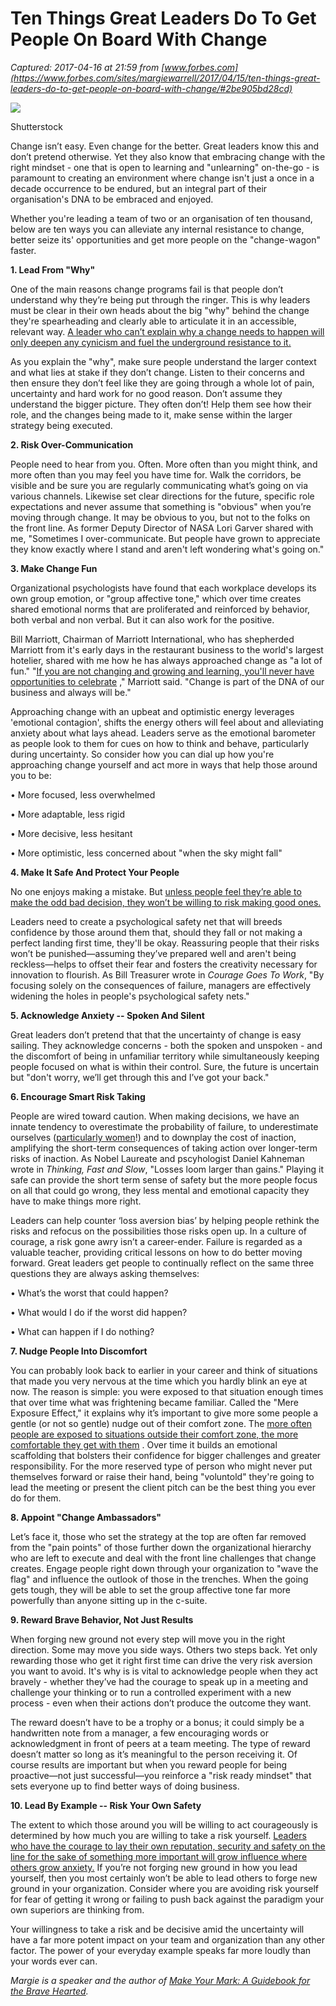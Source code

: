 # Ten Things Great Leaders Do To Get People On Board With Change

_Captured: 2017-04-16 at 21:59 from [www.forbes.com](https://www.forbes.com/sites/margiewarrell/2017/04/15/ten-things-great-leaders-do-to-get-people-on-board-with-change/#2be905bd28cd)_

![](//specials-images.forbesimg.com/imageserve/362596721/960x0.jpg?fit=scale)

Shutterstock

Change isn’t easy. Even change for the better. Great leaders know this and don’t pretend otherwise. Yet they also know that embracing change with the right mindset \- one that is open to learning and "unlearning" on-the-go - is paramount to creating an environment where change isn't just a once in a decade occurrence to be endured, but an integral part of their organisation's DNA to be embraced and enjoyed.

Whether you're leading a team of two or an organisation of ten thousand, below are ten ways you can alleviate any internal resistance to change, better seize its' opportunities and get more people on the "change-wagon" faster.

**1\. Lead From "Why"**

One of the main reasons change programs fail is that people don’t understand why they’re being put through the ringer. This is why leaders must be clear in their own heads about the big "why" behind the change they're spearheading and clearly able to articulate it in an accessible, relevant way.  [A leader who can’t explain why a change needs to happen will only deepen any cynicism and fuel the underground resistance to it.](https://twitter.com/intent/tweet?url=http%3A%2F%2Fwww.forbes.com%2Fsites%2Fmargiewarrell%2F2017%2F04%2F15%2Ften-things-great-leaders-do-to-get-people-on-board-with-change%2F&text=A%20leader%20who%20can%E2%80%99t%20explain%20why%20a%20change%20must%20happen%C2%A0will%20only%20fuel%20the%20underground%20resistance%20to%20it.%20%40margiewarrell)

As you explain the "why", make sure people understand the larger context and what lies at stake if they don’t change. Listen to their concerns and then ensure they don’t feel like they are going through a whole lot of pain, uncertainty and hard work for no good reason. Don’t assume they understand the bigger picture. They often don’t! Help them see how their role, and the changes being made to it, make sense within the larger strategy being executed.

**2\. Risk Over-Communication**

People need to hear from you. Often. More often than you might think, and more often than you may feel you have time for. Walk the corridors, be visible and be sure you are regularly communicating what’s going on via various channels.  Likewise set clear directions for the future, specific role expectations and never assume that something is "obvious" when you’re moving through change. It may be obvious to you, but not to the folks on the front line. As former Deputy Director of NASA Lori Garver shared with me, "Sometimes I over-communicate. But people have grown to appreciate they know exactly where I stand and aren't left wondering what's going on."

**3. Make Change Fun**

Organizational psychologists have found that each workplace develops its own group emotion, or "group affective tone," which over time creates shared emotional norms that are proliferated and reinforced by behavior, both verbal and non verbal. But it can also work for the positive.

Bill Marriott, Chairman of Marriott International, who has shepherded Marriott from it's early days in the restaurant business to the world's largest hotelier, shared with me how he has always approached change as "a lot of fun." "[If you are not changing and growing and learning, you'll never have opportunities to celebrate](https://twitter.com/intent/tweet?url=http%3A%2F%2Fwww.forbes.com%2Fsites%2Fmargiewarrell%2F2017%2F04%2F15%2Ften-things-great-leaders-do-to-get-people-on-board-with-change%2F&text=%22If%20you%20aren%27t%20changing%2C%20growing%20%26%20learning%2C%20you%27ll%20never%20have%20reasons%20to%20celebrate%22%20Bill%20%40Marriott%20%40Margiewarrell) ," Marriott said. "Change is part of the DNA of our business and always will be."

Approaching change with an upbeat and optimistic energy leverages 'emotional contagion', shifts the energy others will feel about and alleviating anxiety about what lays ahead. Leaders serve as the emotional barometer as people look to them for cues on how to think and behave, particularly during uncertainty. So consider how you can dial up how you're approaching change yourself and act more in ways that help those around you to be:

• More focused, less overwhelmed

• More adaptable, less rigid

• More decisive, less hesitant

• More optimistic, less concerned about "when the sky might fall"

**4\. Make It Safe And Protect Your People**

No one enjoys making a mistake. But  [unless people feel they’re able to make the odd bad decision, they won’t be willing to risk making good ones.](https://twitter.com/intent/tweet?url=http%3A%2F%2Fwww.forbes.com%2Fsites%2Fmargiewarrell%2F2017%2F04%2F15%2Ften-things-great-leaders-do-to-get-people-on-board-with-change%2F&text=Unless%20people%20feel%20they%20can%20make%20the%20odd%20bad%20decision%2C%20they%20won%E2%80%99t%20be%20willing%20to%20risk%20making%20good%20ones.%20%40margiewarrell)

Leaders need to create a psychological safety net that will breeds confidence by those around them that, should they fall or not making a perfect landing first time, they'll be okay. Reassuring people that their risks won’t be punished—assuming they’ve prepared well and aren't being reckless—helps to offset their fear and fosters the creativity necessary for innovation to flourish. As Bill Treasurer wrote in _Courage Goes To Work_, "By focusing solely on the consequences of failure, managers are effectively widening the holes in people's psychological safety nets."

**5\. Acknowledge Anxiety -- Spoken And Silent**

Great leaders don’t pretend that that the uncertainty of change is easy sailing. They acknowledge concerns - both the spoken and unspoken - and the discomfort of being in unfamiliar territory while simultaneously keeping people focused on what is within their control.  Sure, the future is uncertain but "don't worry, we’ll get through this and I’ve got your back."

**6\. Encourage Smart Risk Taking**

People are wired toward caution. When making decisions, we have an innate tendency to overestimate the probability of failure, to underestimate ourselves ([particularly women](http://onforb.es/1T7omDT)!) and to downplay the cost of inaction, amplifying the short-term consequences of taking action over longer-term risks of inaction.  As Nobel Laureate and pscyhologist Daniel Kahneman wrote in _Thinking, Fast and Slow_, "Losses loom larger than gains." Playing it safe can provide the short term sense of safety but the more people focus on all that could go wrong, they less mental and emotional capacity they have to make things more right.

Leaders can help counter ‘loss aversion bias’ by helping people rethink the risks and refocus on the possibilities those risks open up.  In a culture of courage, a risk gone awry isn’t a career-ender. Failure is regarded as a valuable teacher, providing critical lessons on how to do better moving forward. Great leaders get people to continually reflect on the same three questions they are always asking themselves:

• What’s the worst that could happen?

• What would I do if the worst did happen?

• What can happen if I do nothing?

**7\. Nudge People Into Discomfort**

You can probably look back to earlier in your career and think of situations that made you very nervous at the time which you hardly blink an eye at now. The reason is simple: you were exposed to that situation enough times that over time what was frightening became familiar.  Called the "Mere Exposure Effect," it explains why it’s important to give more some people a gentle (or not so gentle) nudge out of their comfort zone. The  [more often people are exposed to situations outside their comfort zone, the more comfortable they get with them](https://twitter.com/intent/tweet?url=http%3A%2F%2Fwww.forbes.com%2Fsites%2Fmargiewarrell%2F2017%2F04%2F15%2Ften-things-great-leaders-do-to-get-people-on-board-with-change%2F&text=The%20more%20we%27re%20exposed%20to%20situations%20outside%20our%20comfort%20zone%2C%20the%20more%20comfortable%20we%20get%20with%20them%20%40margiewarrell) . Over time it builds an emotional scaffolding that bolsters their confidence for bigger challenges and greater responsibility. For the more reserved type of person who might never put themselves forward or raise their hand,  being "voluntold" they're going to lead the meeting or present the client pitch can be the best thing you ever do for them.

**8\. Appoint "Change Ambassadors"**

Let’s face it, those who set the strategy at the top are often far removed from the "pain points" of those further down the organizational hierarchy who are left to execute and deal with the front line challenges that change creates.  Engage people right down through your organization to "wave the flag" and influence the outlook of those in the trenches. When the going gets tough, they will be able to set the group affective tone far more powerfully than anyone sitting up in the c-suite.

**9\. Reward Brave Behavior, Not Just Results**

When forging new ground not every step will move you in the right direction. Some may move you side ways. Others two steps back. Yet only rewarding those who get it right first time can drive the very risk aversion you want to avoid. It's why is is vital to acknowledge people when they act bravely - whether they’ve had the courage to speak up in a meeting and challenge your thinking or to run a controlled experiment with a new process \- even when their actions don’t produce the outcome they want.

The reward doesn’t have to be a trophy or a bonus; it could simply be a handwritten note from a manager, a few encouraging words or acknowledgment in front of peers at a team meeting. The type of reward doesn’t matter so long as it’s meaningful to the person receiving it. Of course results are important but when you reward people for being proactive—not just successful—you reinforce a "risk ready mindset" that sets everyone up to find better ways of doing business.

**10\. Lead By Example -- Risk Your Own Safety**

The extent to which those around you will be willing to act courageously is determined by how much you are willing to take a risk yourself.  [Leaders who have the courage to  lay their own reputation, security and safety on the line for the sake of something more important will grow influence where others grow anxiety.](https://twitter.com/intent/tweet?url=http%3A%2F%2Fwww.forbes.com%2Fsites%2Fmargiewarrell%2F2017%2F04%2F15%2Ften-things-great-leaders-do-to-get-people-on-board-with-change%2F&text=Leaders%20with%20the%20guts%20to%C2%A0lay%20their%20reputation%20on%20the%20line%20will%20grow%20influence%20where%20others%20grow%20anxiety%20%40margiewarrell)  If you’re not forging new ground in how you lead yourself, then you most certainly won’t be able to lead others to forge new ground in your organization. Consider where you are avoiding risk yourself for fear of getting it wrong or failing to push back against the paradigm your own superiors are thinking from.

Your willingness to take a risk and be decisive amid the uncertainty will have a far more potent impact on your team and organization than any other factor. The power of your everyday example speaks far more loudly than your words ever can.

_Margie is a speaker and the author of [Make Your Mark: A Guidebook for the Brave Hearted](http://www.makeyourmarkguidebook.com/)._

